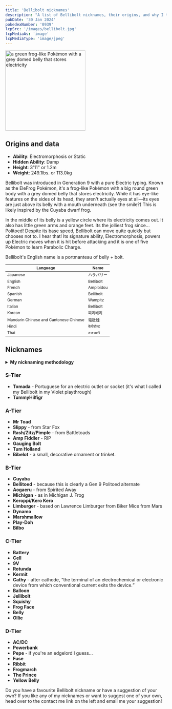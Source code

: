 ```yaml
---
title: 'Bellibolt nicknames'
description: "A list of Bellibolt nicknames, their origins, and why I think they're cool."
pubDate: '30 Jan 2024'
pokedexNumber: '0939'
lcpSrc: '/images/bellibolt.jpg'
lcpMediaAs: 'image'
lcpMediaType: 'image/jpeg'
---
```


<div class="img-center">
	<picture>
		<source srcset="/images/bellibolt.webp" type="image/webp">
		<img src="/images/bellibolt.jpeg" width="250" height="250" alt="a green frog-like Pokémon with a grey domed belly that stores electricity">
	</picture>
</div>

## Origins and data

<div class="room-box">
		<div class="room-box-left">
			<ul>
				<li><strong>Ability</strong>: Electromorphosis or Static</li>
				<li><strong>Hidden Ability</strong>: Damp</li>
				<li><strong>Height</strong>: 3'11" or 1.2m</li>
				<li><strong>Weight</strong>: 249.1lbs. or 113.0kg</li>
			</ul>
			<p>Bellibolt was introduced in Generation 9 with a pure Electric typing. Known as the EleFrog Pokémon, it's a frog-like Pokémon with a big round green body with a grey domed belly that stores electricity. While it has eye-like features on the sides of its head, they aren't actually eyes at all—its eyes are just above its belly with a mouth underneath (see the smile?) This is likely inspired by the Cuyaba dwarf frog.
			<p>In the middle of its belly is a yellow circle where its electricity comes out. It also has little green arms and orange feet. Its the jolliest frog since... Politoed! Despite its base speed, Bellibolt can move quite quickly but chooses not to. I hear that! Its signature ability, Electromorphosis, powers up Electric moves when it is hit before attacking and it is one of five Pokémon to learn Parabolic Charge.</p>
			<p>Bellibolt's English name is a portmanteau of belly + bolt.</p>
		</div>

<div class="room-box-right">
	<table class="room-table" style="font-size:12px">
	<thead>
		<tr>
			<th>Language</th>
			<th>Name</th>
		</tr>
	</thead>
	<tbody>
		<tr>
			<td>Japanese</td>
			<td><span lang="ja">ハラバリー</span></td>
		</tr>
		<tr>
			<td>English</td>
			<td>Bellibolt</td>
		</tr>
		<tr>
			<td>French</td>
			<td>Ampibidou</td>
		</tr>
		<tr>
			<td>Spanish</td>
			<td>Bellibolt</td>
		</tr>
		<tr>
			<td>German</td>
			<td>Wampitz</td>
		</tr>
		<tr>
			<td>Italian</td>
			<td>Bellibolt</td>
		</tr>
		<tr>
			<td>Korean</td>
			<td><span lang="ko">찌리배리</span></td>
		</tr>
		<tr>
			<td>Mandarin Chinese and Cantonese Chinese</td>
			<td>電肚蛙</td>
		</tr>
		<tr>
			<td>Hindi</td>
			<td>बेलीबोल्ट</td>
		</tr>
		<tr>
			<td>Thai</td>
			<td>ฮาราบารี</td>
		</tr>
	</tbody>
	</table>
	</div>
</div>

## Nicknames
<section class="deets">
	<details>
		<summary><strong>My nicknaming methodology</strong></summary>
		<ul>
			<li>I rank nicknames by lettered tiers: S, A, B, C, and D. S is the best and D is the worst.</li>
			<li>I'll usually list my inspiration for a nickname so you know where they came from</li>
		</ul>
	</details>
</section>

### S-Tier

* **Tomada** - Portuguese for an electric outlet or socket (it's what I called my Bellibolt in my Violet playthrough)
* **TummyHilfigr**

### A-Tier

* **Mr Toad**
* **Slippy** - from Star Fox
* **Rash/Zitz/Pimple** - from Battletoads
* **Amp Fiddler** - RIP
* **Gauging Bolt**
* **Tum Holland**
* **Bibelot** - a small, decorative ornament or trinket.

### B-Tier

* **Cuyaba**
* **Bellitoed** - because this is clearly a Gen 9 Politoed alternate
* **Aogaeru** - from Spirited Away
* **Michigan** - as in Michigan J. Frog
* **Keroppi/Kero Kero**
* **Limburger** - based on Lawrence Limburger from Biker Mice from Mars
* **Dynamo**
* **Marshmallow**
* **Play-Doh**
* **Bilbo**

### C-Tier

* **Battery**
* **Cell**
* **9V**
* **Rotunda**
* **Kermit**
* **Cathy** - after cathode, <q cite="https://en.wikipedia.org/wiki/Glossary_of_electrical_and_electronics_engineering">the terminal of an electrochemical or electronic device from which conventional current exits the device.</q>
* **Balloon**
* **Jellibolt**
* **Squishy**
* **Frog Face**
* **Belly**
* **Ollie**

### D-Tier

* **AC/DC**
* **Powerbank**
* **Pepe** - if you're an edgelord I guess...
* **Fuse**
* **Ribbit**
* **Frogmarch**
* **The Prince**
* **Yellow Belly**

Do you have a favourite Bellibolt nickname or have a suggestion of your own? If you like any of my nicknames or want to suggest one of your own, head over to the contact me link on the left and email me your suggestion!